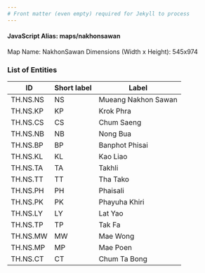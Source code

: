 ```yaml
---
# Front matter (even empty) required for Jekyll to process
---
```


#### JavaScript Alias: maps/nakhonsawan

Map Name: NakhonSawan
Dimensions (Width x Height): 545x974

### List of Entities

| ID       | Short label | Label               |
| -------- | ----------- | ------------------- |
| TH.NS.NS | NS          | Mueang Nakhon Sawan |
| TH.NS.KP | KP          | Krok Phra           |
| TH.NS.CS | CS          | Chum Saeng          |
| TH.NS.NB | NB          | Nong Bua            |
| TH.NS.BP | BP          | Banphot Phisai      |
| TH.NS.KL | KL          | Kao Liao            |
| TH.NS.TA | TA          | Takhli              |
| TH.NS.TT | TT          | Tha Tako            |
| TH.NS.PH | PH          | Phaisali            |
| TH.NS.PK | PK          | Phayuha Khiri       |
| TH.NS.LY | LY          | Lat Yao             |
| TH.NS.TP | TP          | Tak Fa              |
| TH.NS.MW | MW          | Mae Wong            |
| TH.NS.MP | MP          | Mae Poen            |
| TH.NS.CT | CT          | Chum Ta Bong        |
